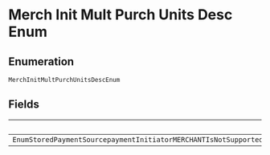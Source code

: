 
# Merch Init Mult Purch Units Desc Enum

## Enumeration

`MerchInitMultPurchUnitsDescEnum`

## Fields

| Name |
|  --- |
| `EnumStoredPaymentSourcepaymentInitiatorMERCHANTIsNotSupportedIfMoreThanOnePurchaseUnitIsPresentInTheOrderMerchantInitiatedPaymentsAreNotSupportedFromOrdersWithMoreThanOnePurchaseUnitPleaseRetryTheRequestWithMultipleOrderRequestsOneForEachPurchaseUnit` |

